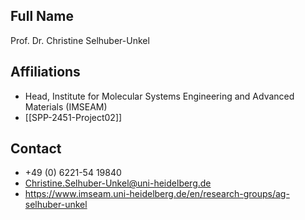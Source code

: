 ## Full Name
Prof. Dr. Christine Selhuber-Unkel

## Affiliations
- Head, Institute for Molecular Systems Engineering and Advanced Materials (IMSEAM)
- [[SPP-2451-Project02]]
## Contact
- +49 (0) 6221-54 19840
- Christine.Selhuber-Unkel@uni-heidelberg.de
- https://www.imseam.uni-heidelberg.de/en/research-groups/ag-selhuber-unkel
